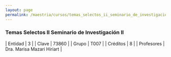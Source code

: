 ```yaml
---
layout: page
permalink: /maestria/cursos/temas_selectos_ii_seminario_de_investigacion_ii/
---
```


### Temas Selectos II Seminario de Investigación II

| Entidad | 3 |
| Clave | 73860 |
| Grupo | T007 |
| Créditos | 8 |
| Profesores | Dra. Marisa Mazari Hiriart |


